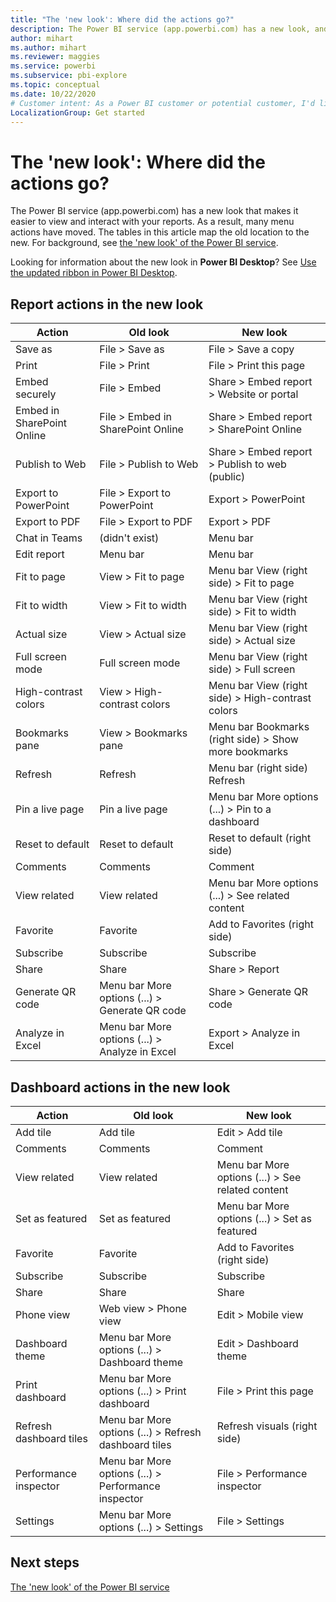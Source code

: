 ```yaml
---
title: "The 'new look': Where did the actions go?"
description: The Power BI service (app.powerbi.com) has a new look, and many actions have moved. This article features tables mapping the old locations to the new.
author: mihart
ms.author: mihart
ms.reviewer: maggies
ms.service: powerbi
ms.subservice: pbi-explore
ms.topic: conceptual
ms.date: 10/22/2020
# Customer intent: As a Power BI customer or potential customer, I'd like to know what the differences are between the previous look of the Power BI service and the new look
LocalizationGroup: Get started
---
```

# The 'new look': Where did the actions go?

The Power BI service (app.powerbi.com) has a new look that makes it easier to view and interact with your reports. As a result, many menu actions have moved. The tables in this article map the old location to the new. For background, see [the 'new look' of the Power BI service](service-new-look.md).

Looking for information about the new look in **Power BI Desktop**? See [Use the updated ribbon in Power BI Desktop](../create-reports/desktop-ribbon.md).

## Report actions in the new look

|Action  |Old look |New look  |
|---------|---------|---------|
| Save as | File > Save as  | File > Save a copy |
| Print | File > Print | File > Print this page |
| Embed securely | File > Embed | Share > Embed report > Website or portal |
| Embed in SharePoint Online | File > Embed in SharePoint Online | Share > Embed report > SharePoint Online |
| Publish to Web | File > Publish to Web | Share > Embed report > Publish to web (public) |
| Export to PowerPoint | File > Export to PowerPoint | Export > PowerPoint |
| Export to PDF | File > Export to PDF | Export > PDF |
| Chat in Teams | (didn't exist) | Menu bar |
|Edit report  | Menu bar   | Menu bar |
| Fit to page | View > Fit to page | Menu bar View (right side) > Fit to page |
| Fit to width | View > Fit to width | Menu bar View (right side) > Fit to width |
| Actual size | View > Actual size | Menu bar View (right side) > Actual size |
| Full screen mode | Full screen mode | Menu bar View (right side) > Full screen |
| High-contrast colors | View > High-contrast colors | Menu bar View (right side) > High-contrast colors |
| Bookmarks pane | View > Bookmarks pane |  Menu bar Bookmarks (right side) > Show more bookmarks |
| Refresh | Refresh | Menu bar (right side) Refresh |
| Pin a live page | Pin a live page | Menu bar More options (...) > Pin to a dashboard |
| Reset to default | Reset to default | Reset to default (right side) |
| Comments | Comments | Comment |
| View related | View related | Menu bar More options (...) > See related content |
| Favorite | Favorite | Add to Favorites (right side) |
| Subscribe | Subscribe |Subscribe |
| Share | Share | Share > Report |
| Generate QR code | Menu bar More options (...) > Generate QR code | Share > Generate QR code |
| Analyze in Excel | Menu bar More options (...) > Analyze in Excel | Export > Analyze in Excel |


## Dashboard actions in the new look

|Action  |Old look  |New look  |
|---------|---------|---------|
| Add tile | Add tile | Edit > Add tile |
| Comments | Comments | Comment |
| View related | View related | Menu bar More options (...) > See related content |
| Set as featured | Set as featured| Menu bar More options (...) > Set as featured|
| Favorite | Favorite | Add to Favorites (right side) |
| Subscribe | Subscribe |Subscribe |
| Share | Share | Share |
| Phone view | Web view > Phone view | Edit > Mobile view |
| Dashboard theme | Menu bar More options (...) > Dashboard theme | Edit > Dashboard theme |
| Print dashboard | Menu bar More options (...) > Print dashboard | File > Print this page |
| Refresh dashboard tiles | Menu bar More options (...) > Refresh dashboard tiles | Refresh visuals (right side) |
| Performance inspector | Menu bar More options (...) > Performance inspector | File > Performance inspector |
| Settings | Menu bar More options (...) > Settings | File > Settings |

## Next steps

[The 'new look' of the Power BI service](service-new-look.md)
